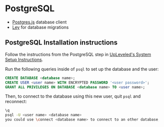 # PostgreSQL

- [Postgres.js](https://github.com/porsager/postgres) database client
- [Ley](https://github.com/lukeed/ley) for database migrations

## PostgreSQL Installation instructions

Follow the instructions from the PostgreSQL step in [UpLeveled's System Setup Instructions](https://github.com/upleveled/system-setup/blob/master/readme.md).

Run the following queries inside of `psql` to set up the database and the user:

```sql
CREATE DATABASE <database name>;
CREATE USER <user name> WITH ENCRYPTED PASSWORD '<user password>';
GRANT ALL PRIVILEGES ON DATABASE <database name> TO <user name>;
```

Then, to connect to the database using this new user, quit `psql` and reconnect:

```sh
\q
psql -U <user name> <database name>
you could use \connect <database name> to connect to an other database, but you have no permission for table product
```
